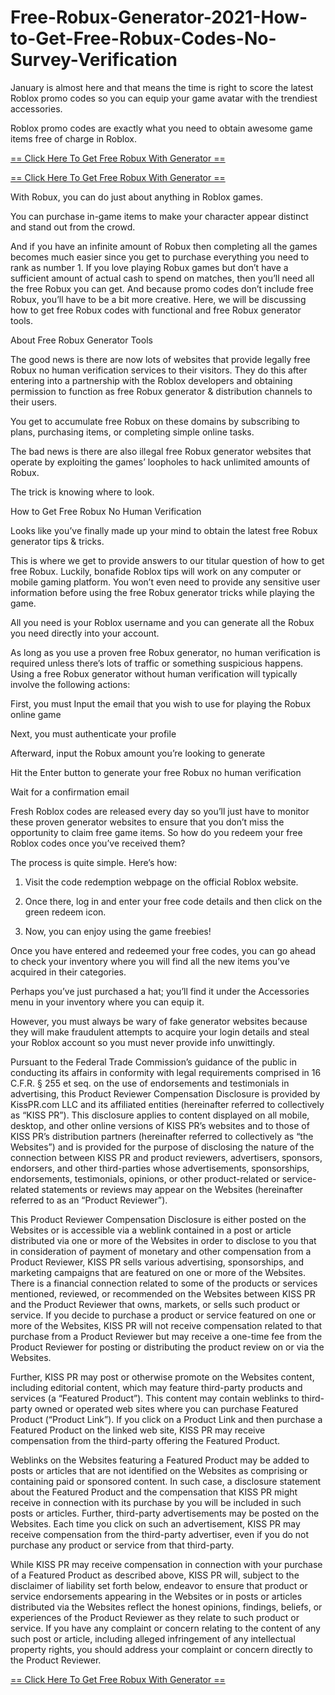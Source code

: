 # Free-Robux-Generator-2021-How-to-Get-Free-Robux-Codes-No-Survey-Verification
January is almost here and that means the time is right to score the latest Roblox promo codes so you can equip your game avatar with the trendiest accessories.

Roblox promo codes are exactly what you need to obtain awesome game items free of charge in Roblox.

[== Click Here To Get Free Robux With Generator ==](https://getnow.brickcitysupperclub.com/rfreenow.html)

[== Click Here To Get Free Robux With Generator ==](https://getnow.brickcitysupperclub.com/rfreenow.html)

With Robux, you can do just about anything in Roblox games.

You can purchase in-game items to make your character appear distinct and stand out from the crowd.

And if you have an infinite amount of Robux then completing all the games becomes much easier since you get to purchase everything you need to rank as number 1.
If you love playing Robux games but don’t have a sufficient amount of actual cash to spend on matches, then you’ll need all the free Robux you can get.
And because promo codes don’t include free Robux, you’ll have to be a bit more creative.
Here, we will be discussing how to get free Robux codes with functional and free Robux generator tools.

About Free Robux Generator Tools

The good news is there are now lots of websites that provide legally free Robux no human verification services to their visitors. They do this after entering into a partnership with the Roblox developers and obtaining permission to function as free Robux generator & distribution channels to their users.


You get to accumulate free Robux on these domains by subscribing to plans, purchasing items, or completing simple online tasks.

The bad news is there are also illegal free Robux generator websites that operate by exploiting the games’ loopholes to hack unlimited amounts of Robux.

The trick is knowing where to look.

How to Get Free Robux No Human Verification

Looks like you’ve finally made up your mind to obtain the latest free Robux generator tips & tricks.

This is where we get to provide answers to our titular question of how to get free Robux.
Luckily, bonafide Roblox tips will work on any computer or mobile gaming platform. You won’t even need to provide any sensitive user information before using the free Robux generator tricks while playing the game.

All you need is your Roblox username and you can generate all the Robux you need directly into your account.

As long as you use a proven free Robux generator, no human verification is required unless there’s lots of traffic or something suspicious happens.
Using a free Robux generator without human verification will typically involve the following actions:

First, you must Input the email that you wish to use for playing the Robux online game

Next, you must authenticate your profile

Afterward, input the Robux amount you’re looking to generate

Hit the Enter button to generate your free Robux no human verification

Wait for a confirmation email


Fresh Roblox codes are released every day so you’ll just have to monitor these proven generator websites to ensure that you don’t miss the opportunity to claim free game items.
So how do you redeem your free Roblox codes once you’ve received them?


The process is quite simple. Here’s how:

1. Visit the code redemption webpage on the official Roblox website.
   
2. Once there, log in and enter your free code details and then click on the green redeem icon.
   
3. Now, you can enjoy using the game freebies!

Once you have entered and redeemed your free codes, you can go ahead to check your inventory where you will find all the new items you’ve acquired in their categories.

Perhaps you’ve just purchased a hat; you’ll find it under the Accessories menu in your inventory where you can equip it.

However, you must always be wary of fake generator websites because they will make fraudulent attempts to acquire your login details and steal your Roblox account so you must never provide info unwittingly.

Pursuant to the Federal Trade Commission’s guidance of the public in conducting its affairs in conformity with legal requirements comprised in 16 C.F.R. § 255 et seq. on the use of endorsements and testimonials in advertising, this Product Reviewer Compensation Disclosure is provided by KissPR.com LLC and its affiliated entities (hereinafter referred to collectively as “KISS PR”). This disclosure applies to content displayed on all mobile, desktop, and other online versions of KISS PR’s websites and to those of KISS PR’s distribution partners (hereinafter referred to collectively as “the Websites”) and is provided for the purpose of disclosing the nature of the connection between KISS PR and product reviewers, advertisers, sponsors, endorsers, and other third-parties whose advertisements, sponsorships, endorsements, testimonials, opinions, or other product-related or service-related statements or reviews may appear on the Websites (hereinafter referred to as an “Product Reviewer”).

This Product Reviewer Compensation Disclosure is either posted on the Websites or is accessible via a weblink contained in a post or article distributed via one or more of the Websites in order to disclose to you that in consideration of payment of monetary and other compensation from a Product Reviewer, KISS PR sells various advertising, sponsorships, and marketing campaigns that are featured on one or more of the Websites.
There is a financial connection related to some of the products or services mentioned, reviewed, or recommended on the Websites between KISS PR and the Product Reviewer that owns, markets, or sells such product or service. If you decide to purchase a product or service featured on one or more of the Websites, KISS PR will not receive compensation related to that purchase from a Product Reviewer but may receive a one-time fee from the Product Reviewer for posting or distributing the product review on or via the Websites.

Further, KISS PR may post or otherwise promote on the Websites content, including editorial content, which may feature third-party products and services (a “Featured Product”). This content may contain weblinks to third-party owned or operated web sites where you can purchase Featured Product (“Product Link”). If you click on a Product Link and then purchase a Featured Product on the linked web site, KISS PR may receive compensation from the third-party offering the Featured Product.

Weblinks on the Websites featuring a Featured Product may be added to posts or articles that are not identified on the Websites as comprising or containing paid or sponsored content. In such case, a disclosure statement about the Featured Product and the compensation that KISS PR might receive in connection with its purchase by you will be included in such posts or articles. Further, third-party advertisements may be posted on the Websites. Each time you click on such an advertisement, KISS PR may receive compensation from the third-party advertiser, even if you do not purchase any product or service from that third-party.

While KISS PR may receive compensation in connection with your purchase of a Featured Product as described above, KISS PR will, subject to the disclaimer of liability set forth below, endeavor to ensure that product or service endorsements appearing in the Websites or in posts or articles distributed via the Websites reflect the honest opinions, findings, beliefs, or experiences of the Product Reviewer as they relate to such product or service. If you have any complaint or concern relating to the content of any such post or article, including alleged infringement of any intellectual property rights, you should address your complaint or concern directly to the Product Reviewer.

[== Click Here To Get Free Robux With Generator ==](https://getnow.brickcitysupperclub.com/rfreenow.html)
